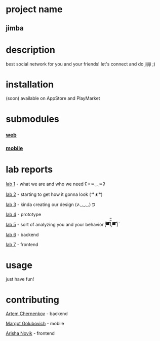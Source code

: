 # project name
## jimba

# description
best social network for you and your friends! let's connect and do jijiji ;)

# installation
(soon) available on AppStore and PlayMarket

# submodules
### [web](https://github.com/fpmi-hci-2023/project12a-web-jimba)


### [mobile](https://github.com/fpmi-hci-2023/project12a-mobile-jimba)

# lab reports
[lab 1](https://docs.google.com/document/d/1hm3SWKH1picwX0h3jCwhiUid2s-h6_RJMSzhcpivgsA/edit?usp=sharing) - what we are and who we need ʢ✧≖﹏≖ʡ


[lab 2](https://docs.google.com/document/d/1oniuyefeO0XOvwl_CQPU8Qlrrr-RKDpxt5qE_gMgJV4/edit?usp=sharing) - starting to get how it gonna look ( ͡° ᴥ ͡°)


[lab 3](https://docs.google.com/document/d/1kWqeSSTxu8S86wuvR4b6jofXutwA1Nnj_oOhBFOo4Eo/edit?usp=sharing) - ﻿kinda creating our design (҂◡_◡) ᕤ


[lab 4](https://docs.google.com/document/d/1K9ghFMBh-Gjl4QUK2-0d3JvlB8Z9zQ6XR6LcvLR1WJ8/edit?usp=sharing) - prototype


[lab 5](https://docs.google.com/document/d/1y8cN5BkajavC7HzhD7gHycZhwUG9YlCUoxFFoDOBAy0/edit?usp=sharing) - sort of analyzing you and your behavior (̿▀̿ ̿Ĺ̯̿̿▀̿ ̿)̄

[lab 6](https://docs.google.com/document/d/1sv5kou_A6Hb1gS6e4jtKkGCLqTOpr2pD2OCnsEyd8Fs/edit?usp=sharing) - backend

[lab 7](https://docs.google.com/document/d/13_mRbwABC95XJWbgZFo1UVsYNycJ0lXqkTfM-lLbrco/edit?usp=sharing) - frontend

# usage
just have fun! 

# contributing
[Artem Chernenkov](https://github.com/Foltrex) - backend


[Margot Golubovich](https://github.com/togramort) - mobile


[Arisha Novik](https://github.com/ArinaNV) - frontend
